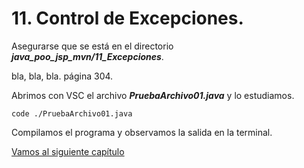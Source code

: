 # 11. Control de Excepciones.

Asegurarse que se está en el directorio ***java_poo_jsp_mvn/11_Excepciones***.

bla, bla, bla. página 304.

Abrimos con VSC el archivo ***PruebaArchivo01.java*** y lo estudiamos.

```
code ./PruebaArchivo01.java
```

Compilamos el programa y observamos la salida en la terminal.


[Vamos al siguiente capítulo](../12)

